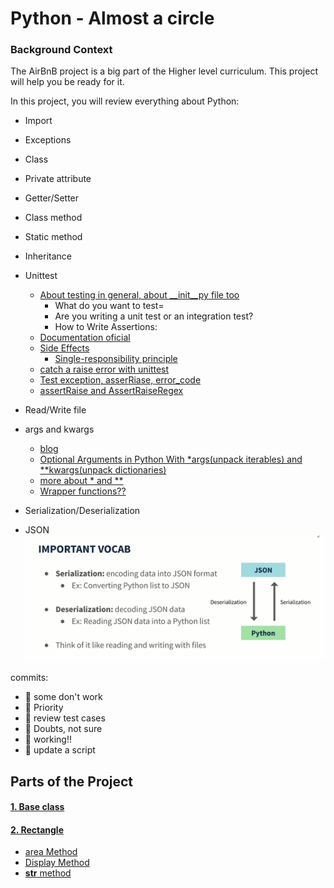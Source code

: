 # Python - Almost a circle


### Background Context
The AirBnB project is a big part of the Higher level curriculum. This project will help you be ready for it.

In this project, you will review everything about Python:

- Import
- Exceptions
- Class
- Private attribute
- Getter/Setter
- Class method
- Static method
- Inheritance

- Unittest
  - [About testing in general, about __init__py file too](https://realpython.com/python-testing/)
    - What do you want to test=
    - Are you writing a unit test or an integration test?
    - How to Write Assertions:
  - [Documentation oficial](https://docs.python.org/3/library/unittest.html)
  - [Side Effects]()
    - [Single-responsibility principle](https://en.wikipedia.org/wiki/Single-responsibility_principle)
  - [catch a raise error with unittest](https://www.youtube.com/watch?v=cdxRMjYDrmg&ab_channel=ParisNakitaKejser)
  - [Test exception, asserRiase, error_code](https://www.youtube.com/watch?v=LxbiAHGkPhk&ab_channel=AnInsightfulTechie)
  - [assertRaise and AssertRaiseRegex](https://www.tutorialspoint.com/unittest_framework/unittest_framework_exceptions_test.htm)

- Read/Write file

- args and kwargs
  - [blog](https://yasoob.me/2013/08/04/args-and-kwargs-in-python-explained/)
  - [Optional Arguments in Python With *args(unpack iterables) and **kwargs(unpack dictionaries)](https://www.youtube.com/watch?v=WcTXxX3vYgY&ab_channel=RealPython)
  - [more about * and **](https://realpython.com/python-kwargs-and-args/)
  - [Wrapper functions??](https://www.geeksforgeeks.org/function-wrappers-in-python/)

- Serialization/Deserialization

- JSON
![Serialitation - Deserialitation](https://github.com/Daniel13713/holbertonschool-higher_level_programming/blob/master/0x0C-python-almost_a_circle/images/Serialization.PNG)

commits:
- :stop_sign: some don't work
- :rotating_light: Priority
- :construction: review test cases
- :wilted_flower: Doubts, not sure
- :deciduous_tree: working!!
- :arrows_counterclockwise: update a script

## Parts of the Project

#### [1. Base class](https://github.com/Daniel13713/holbertonschool-higher_level_programming/blob/master/0x0C-python-almost_a_circle/models/base.py)

#### [2. Rectangle](https://github.com/Daniel13713/holbertonschool-higher_level_programming/blob/master/0x0C-python-almost_a_circle/models/rectangle.py)
  - [area Method](https://github.com/Daniel13713/holbertonschool-higher_level_programming/blob/5002134d000a267c20418bf98496e0f2dd6ae277/0x0C-python-almost_a_circle/models/rectangle.py#L89)
  - [Display Method](https://github.com/Daniel13713/holbertonschool-higher_level_programming/blob/5002134d000a267c20418bf98496e0f2dd6ae277/0x0C-python-almost_a_circle/models/rectangle.py#L93)
  - [__str__ method](https://github.com/Daniel13713/holbertonschool-higher_level_programming/blob/5002134d000a267c20418bf98496e0f2dd6ae277/0x0C-python-almost_a_circle/models/rectangle.py#L102)
